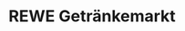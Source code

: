 ---
title: "REWE Getränkemarkt"
url: /gross-umstadt/rewe-getraenkemarkt-kappesgaertenweg/
shop: Getränke
---